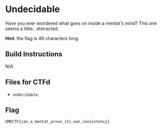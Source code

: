 # Undecidable
Have you ever wondered what goes on inside a mentat's mind? This one seems a little...distracted.

**Hint**: the flag is 46 characters long.

## Build Instructions
N/A

## Files for CTFd
- `undecidable`

## Flag

`UMDCTF{can_a_mentat_prove_its_own_consistency}`
